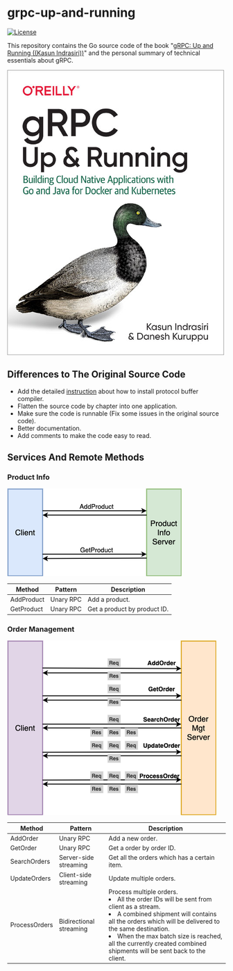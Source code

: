 # grpc-up-and-running

[![License](https://img.shields.io/badge/License-Apache%202.0-green.svg)](https://opensource.org/licenses/Apache-2.0) 

This repository contains the Go source code of the book "[gRPC: Up and Running ((Kasun Indrasiri))](http://shop.oreilly.com/product/0636920282754.do)" and the personal summary of technical essentials about gRPC.

![](imgs/book-cover.jpg)

## Differences to The Original Source Code
- Add the detailed [instruction](docs/install_protocol_buffer_compiler.md) about how to install protocol buffer compiler.
- Flatten the source code by chapter into one application.
- Make sure the code is runnable (Fix some issues in the original source code).
- Better documentation.
- Add comments to make the code easy to read.

## Services And Remote Methods
### Product Info

![](imgs/productinfo.png)

| Method | Pattern | Description | 
|---|---|---|
| AddProduct | Unary RPC | Add a product. |
| GetProduct | Unary RPC | Get a product by product ID. |

### Order Management

![](imgs/ordermgt.png)

| Method | Pattern | Description | 
|---|---|---|
| AddOrder | Unary RPC | Add a new order. |
| GetOrder | Unary RPC | Get a order by order ID. |
| SearchOrders | Server-side streaming | Get all the orders which has a certain item. |
| UpdateOrders | Client-side streaming | Update multiple orders. |
| ProcessOrders | Bidirectional streaming | Process multiple orders. <li>All the order IDs will be sent from client as a stream.<li>A combined shipment will contains all the orders which will be delivered to the same destination.<li>When the max batch size is reached, all the currently created combined shipments will be sent back to the client. |
